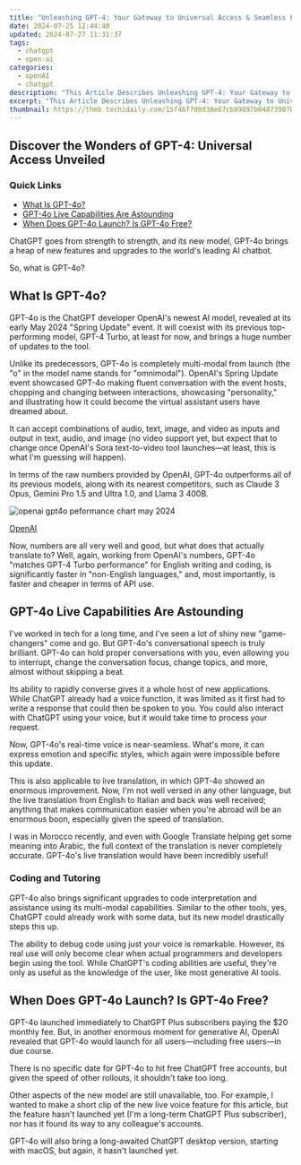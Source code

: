 ```yaml
---
title: "Unleashing GPT-4: Your Gateway to Universal Access & Seamless Functionality"
date: 2024-07-25 12:44:40
updated: 2024-07-27 11:31:37
tags:
  - chatgpt
  - open-ai
categories:
  - openAI
  - chatgpt
description: "This Article Describes Unleashing GPT-4: Your Gateway to Universal Access & Seamless Functionality"
excerpt: "This Article Describes Unleashing GPT-4: Your Gateway to Universal Access & Seamless Functionality"
thumbnail: https://thmb.techidaily.com/15f46f7d0d38e67cb89897b04873987b9a53cd33648d01ffc32ac08c2f0a2eb4.jpg
---
```


## Discover the Wonders of GPT-4: Universal Access Unveiled

### Quick Links

* [What Is GPT-4o?](https://www.makeuseof.com/how-gpt-4o-works-is-it-free/#what-is-gpt-4o)
* [GPT-4o Live Capabilities Are Astounding](https://www.makeuseof.com/how-gpt-4o-works-is-it-free/#gpt-4o-live-capabilities-are-astounding)
* [When Does GPT-4o Launch? Is GPT-4o Free?](https://www.makeuseof.com/how-gpt-4o-works-is-it-free/#when-does-gpt-4o-launch-is-gpt-4o-free)

 ChatGPT goes from strength to strength, and its new model, GPT-4o brings a heap of new features and upgrades to the world's leading AI chatbot.

So, what is GPT-4o?

## What Is GPT-4o?

 GPT-4o is the ChatGPT developer OpenAI's newest AI model, revealed at its early May 2024 "Spring Update" event. It will coexist with its previous top-performing model, GPT-4 Turbo, at least for now, and brings a huge number of updates to the tool.

 Unlike its predecessors, GPT-4o is completely multi-modal from launch (the "o" in the model name stands for "omnimodal"). OpenAI's Spring Update event showcased GPT-4o making fluent conversation with the event hosts, chopping and changing between interactions, showcasing "personality," and illustrating how it could become the virtual assistant users have dreamed about.

 It can accept combinations of audio, text, image, and video as inputs and output in text, audio, and image (no video support yet, but expect that to change once OpenAI's Sora text-to-video tool launches—at least, this is what I'm guessing will happen).

 In terms of the raw numbers provided by OpenAI, GPT-4o outperforms all of its previous models, along with its nearest competitors, such as Claude 3 Opus, Gemini Pro 1.5 and Ultra 1.0, and Llama 3 400B.

![openai gpt4o peformance chart may 2024](https://static1.makeuseofimages.com/wordpress/wp-content/uploads/2024/05/openai-gpt4o-peformance-chart-may-2024.jpg)

[OpenAI](https://openai.com/index/hello-gpt-4o/)

 Now, numbers are all very well and good, but what does that actually translate to? Well, again, working from OpenAI's numbers, GPT-4o "matches GPT-4 Turbo performance" for English writing and coding, is significantly faster in "non-English languages," and, most importantly, is faster and cheaper in terms of API use.

## GPT-4o Live Capabilities Are Astounding

 I've worked in tech for a long time, and I've seen a lot of shiny new "game-changers" come and go. But GPT-4o's conversational speech is truly brilliant. GPT-4o can hold proper conversations with you, even allowing you to interrupt, change the conversation focus, change topics, and more, almost without skipping a beat.

 Its ability to rapidly converse gives it a whole host of new applications. While ChatGPT already had a voice function, it was limited as it first had to write a response that could then be spoken to you. You could also interact with ChatGPT using your voice, but it would take time to process your request.

 Now, GPT-4o's real-time voice is near-seamless. What's more, it can express emotion and specific styles, which again were impossible before this update.

 This is also applicable to live translation, in which GPT-4o showed an enormous improvement. Now, I'm not well versed in any other language, but the live translation from English to Italian and back was well received; anything that makes communication easier when you're abroad will be an enormous boon, especially given the speed of translation.

 I was in Morocco recently, and even with Google Translate helping get some meaning into Arabic, the full context of the translation is never completely accurate. GPT-4o's live translation would have been incredibly useful!

### Coding and Tutoring

 GPT-4o also brings significant upgrades to code interpretation and assistance using its multi-modal capabilities. Similar to the other tools, yes, ChatGPT could already work with some data, but its new model drastically steps this up.

 The ability to debug code using just your voice is remarkable. However, its real use will only become clear when actual programmers and developers begin using the tool. While ChatGPT's coding abilities are useful, they're only as useful as the knowledge of the user, like most generative AI tools.

## When Does GPT-4o Launch? Is GPT-4o Free?

 GPT-4o launched immediately to ChatGPT Plus subscribers paying the $20 monthly fee. But, in another enormous moment for generative AI, OpenAI revealed that GPT-4o would launch for all users—including free users—in due course.

 There is no specific date for GPT-4o to hit free ChatGPT free accounts, but given the speed of other rollouts, it shouldn't take too long.

 Other aspects of the new model are still unavailable, too. For example, I wanted to make a short clip of the new live voice feature for this article, but the feature hasn't launched yet (I'm a long-term ChatGPT Plus subscriber), nor has it found its way to any colleague's accounts.

 GPT-4o will also bring a long-awaited ChatGPT desktop version, starting with macOS, but again, it hasn't launched yet.


<ins class="adsbygoogle"
     style="display:block"
     data-ad-format="autorelaxed"
     data-ad-client="ca-pub-7571918770474297"
     data-ad-slot="1223367746"></ins>



<ins class="adsbygoogle"
     style="display:block"
     data-ad-client="ca-pub-7571918770474297"
     data-ad-slot="8358498916"
     data-ad-format="auto"
     data-full-width-responsive="true"></ins>
